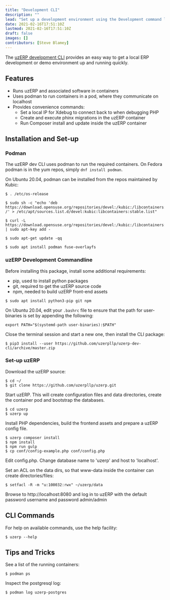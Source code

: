 ```yaml
---
title: "Development CLI"
description: ""
lead: "Set up a development environment using the Development command line interface"
date: 2021-02-16T17:51:10Z
lastmod: 2021-02-16T17:51:10Z
draft: false
images: []
contributors: [Steve Blamey]
---
```


The [uzERP development CLI](https://github.com/uzerpllp/uzerp-dev-cli) provides an easy way to get a local ERP development or demo environment up and running quickly.

## Features

* Runs uzERP and associated software in containers
* Uses podman to run containers in a pod, where they communicate on localhost
* Provides convenience commands:
    * Set a local IP for Xdebug to connect back to when debugging PHP
    * Create and execute phinx migrations in the uzERP container
    * Run Composer install and update inside the uzERP container

## Installation and Set-up

### Podman

The uzERP dev CLI uses podman to run the required containers. On Fedora podman is in the yum repos, simply `dnf install podman`.

On Ubuntu 20.04, podman can be installed from the repos maintained by Kubic:

```
$ . /etc/os-release

$ sudo sh -c "echo 'deb https://download.opensuse.org/repositories/devel:/kubic:/libcontainers:/stable/xUbuntu_${VERSION_ID}/ /' > /etc/apt/sources.list.d/devel:kubic:libcontainers:stable.list"

$ curl -L https://download.opensuse.org/repositories/devel:/kubic:/libcontainers:/stable/xUbuntu_${VERSION_ID}/Release.key | sudo apt-key add -

$ sudo apt-get update -qq

$ sudo apt install podman fuse-overlayfs
```

### uzERP Development Commandline

Before installing this package, install some additional requirements:

* pip, used to install python packages
* git, required to get the uzERP source code
* npm, needed to build uzERP front-end assets

```
$ sudo apt install python3-pip git npm
```

On Ubuntu 20.04, edit your `.bashrc` file to ensure that the path for user-binaries is set by appending the following:

```
export PATH="$(systemd-path user-binaries):$PATH"
```

Close the terminal session and start a new one, then install the CLI package:

```
$ pip3 install --user https://github.com/uzerpllp/uzerp-dev-cli/archive/master.zip
```

### Set-up uzERP

Download the uzERP source:

```
$ cd ~/
$ git clone https://github.com/uzerpllp/uzerp.git
```

Start uzERP. This will create configuration files and data directories, create the container pod and bootstrap the databases.

```
$ cd uzerp
$ uzerp up
```

Install PHP dependencies, build the frontend assets and prepare a uzERP config file.

```
$ uzerp composer install
$ npm install
$ npm run gulp
$ cp conf/config-example.php conf/config.php
```

Edit config.php. Change database name to 'uzerp' and host to 'localhost'.

Set an ACL on the data dirs, so that www-data inside the container can create directories/files:

```
$ setfacl -R -m "u:100032:rwx" ~/uzerp/data
```

Browse to http://localhost:8080 and log in to uzERP with the default password username and password admin/admin

## CLI Commands

For help on available commands, use the help facility:


```
$ uzerp --help
```

## Tips and Tricks

See a list of the running containers:

`$ podman ps`

Inspect the postgresql log:

`$ podman log uzerp-postgres`
